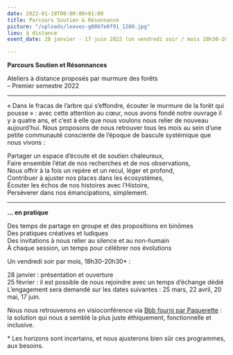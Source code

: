 ```yaml
---
date: 2022-01-18T00:00:00+01:00
title: Parcours Soutien & Résonnance
picture: "/uploads/leaves-g00b7e8f91_1280.jpg"
lieu: à distance
event_date: 28 janvier - 17 juin 2022 (un vendredi soir / mois 18h30-20h30)

---
```

**Parcours Soutien et Résonnances**

Ateliers à distance proposés par murmure des forêts  
– Premier semestre 2022

***

« Dans le fracas de l’arbre qui s’effondre, écouter le murmure de la forêt qui pousse » : avec cette attention au cœur, nous avons fondé notre ouvrage il y a quatre ans, et c’est à elle que nous voulons nous relier de nouveau aujourd’hui. Nous proposons de nous retrouver tous les mois au sein d’une petite communauté consciente de l’époque de bascule systémique que nous vivons :

Partager un espace d’écoute et de soutien chaleureux,  
Faire ensemble l’état de nos recherches et de nos observations,  
Nous offrir à la fois un repère et un recul, léger et profond,  
Contribuer à ajuster nos places dans les écosystèmes,  
Écouter les échos de nos histoires avec l’Histoire,  
Perséverer dans nos émancipations, simplement.

***

**... en pratique**

Des temps de partage en groupe et des propositions en binômes  
Des pratiques créatives et ludiques  
Des invitations à nous relier au silence et au non-humain  
À chaque session, un temps pour célébrer nos évolutions

Un vendredi soir par mois, 18h30-20h30* :

28 janvier : présentation et ouverture  
25 février : il est possible de nous rejoindre avec un temps d’échange dédié  
L’engagement sera demandé sur les dates suivantes : 25 mars, 22 avril, 20 mai, 17 juin.

Nous nous retrouverons en visioconférence via [Bbb fourni par Paquerette](https://paquerette.eu/visio-bbb/) : la solution qui nous a semblé la plus juste éthiquement, fonctionnelle et inclusive.

\* Les horizons sont incertains, et nous ajusterons bien sûr ces programmes, aux besoins.